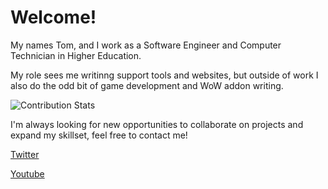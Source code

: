 # Welcome!
My names Tom, and I work as a Software Engineer and Computer Technician in Higher Education.

My role sees me writinng support tools and websites, but outside of work I also do the odd bit of game development and WoW addon writing.

![Contribution Stats](https://github-readme-stats.vercel.app/api?username=treed1104&show_icons=true)

I'm always looking for new opportunities to collaborate on projects and expand my skillset, feel free to contact me!

[Twitter](https://twitter.com/ChildishTombino)

[Youtube](https://www.youtube.com/channel/UC3UGw_INGb293r4t0Z91g-A)
